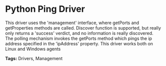 # Python Ping Driver

This driver uses the 'management' interface, where getPorts and getProperties methods are called.
Discover function is supported, but really only returns a 'success' verdict, and no information is 
really discovered. The polling mechanism invokes the getPorts method which pings the ip address 
specified in the 'ipAddress' property. This driver works both on Linux and Windows agents

<b>Tags:</b> Drivers, Management

